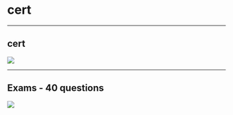 # cert

---

## cert
<img src="https://i.imgur.com/91rokvM.png">

---

## Exams - 40 questions
<img src="https://i.imgur.com/uThayuw.png">

